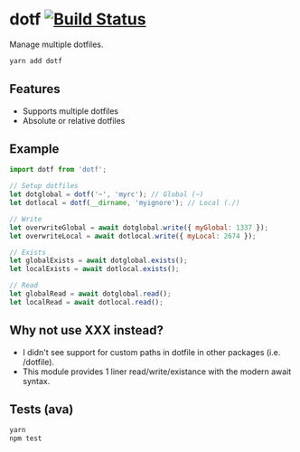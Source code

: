 <h1>dotf <a href="https://travis-ci.org/google/clasp"><img src="https://travis-ci.org/google/clasp.svg?branch=master" alt="Build Status"></a>
</h1>

Manage multiple dotfiles.

```sh
yarn add dotf
```

## Features

- Supports multiple dotfiles
- Absolute or relative dotfiles

## Example

```js
import dotf from 'dotf';

// Setup dotfiles
let dotglobal = dotf('~', 'myrc'); // Global (~)
let dotlocal = dotf(__dirname, 'myignore'); // Local (./)

// Write
let overwriteGlobal = await dotglobal.write({ myGlobal: 1337 });
let overwriteLocal = await dotlocal.write({ myLocal: 2674 });

// Exists
let globalExists = await dotglobal.exists();
let localExists = await dotlocal.exists();

// Read
let globalRead = await dotglobal.read();
let localRead = await dotlocal.read();
```

## Why not use XXX instead?

- I didn't see support for custom paths in dotfile in other packages (i.e. /dotfile).
- This module provides 1 liner read/write/existance with the modern await syntax.

## Tests (ava)

```sh
yarn
npm test
```
